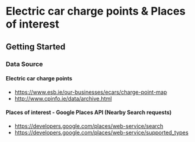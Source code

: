 # Electric car charge points & Places of interest

## Getting Started

### Data Source

#### Electric car charge points
* https://www.esb.ie/our-businesses/ecars/charge-point-map
* http://www.cpinfo.ie/data/archive.html

#### Places of interest - Google Places API (Nearby Search requests)
* https://developers.google.com/places/web-service/search
* https://developers.google.com/places/web-service/supported_types
